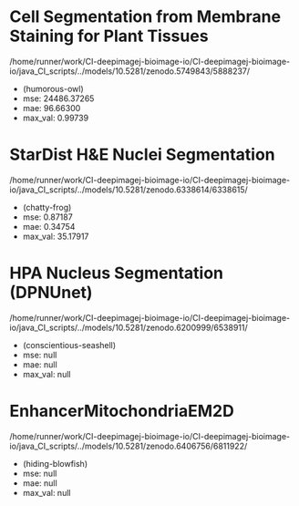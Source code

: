 # Cell Segmentation from Membrane Staining for Plant Tissues
/home/runner/work/CI-deepimagej-bioimage-io/CI-deepimagej-bioimage-io/java_CI_scripts/../models/10.5281/zenodo.5749843/5888237/
- (humorous-owl) 
- mse: 24486.37265 
- mae: 96.66300
- max_val: 0.99739

# StarDist H&E Nuclei Segmentation
/home/runner/work/CI-deepimagej-bioimage-io/CI-deepimagej-bioimage-io/java_CI_scripts/../models/10.5281/zenodo.6338614/6338615/
- (chatty-frog) 
- mse: 0.87187 
- mae: 0.34754
- max_val: 35.17917

# HPA Nucleus Segmentation (DPNUnet)
/home/runner/work/CI-deepimagej-bioimage-io/CI-deepimagej-bioimage-io/java_CI_scripts/../models/10.5281/zenodo.6200999/6538911/
- (conscientious-seashell) 
- mse: null 
- mae: null
- max_val: null

# EnhancerMitochondriaEM2D
/home/runner/work/CI-deepimagej-bioimage-io/CI-deepimagej-bioimage-io/java_CI_scripts/../models/10.5281/zenodo.6406756/6811922/
- (hiding-blowfish) 
- mse: null 
- mae: null
- max_val: null

